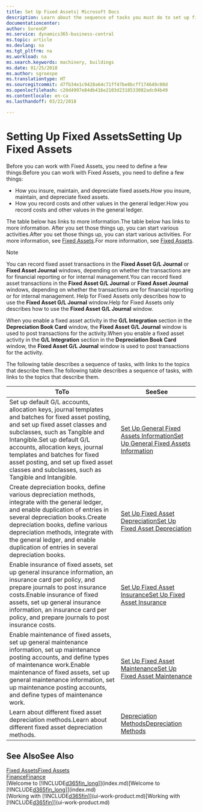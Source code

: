 ```yaml
---
title: Set Up Fixed Assets| Microsoft Docs
description: Learn about the sequence of tasks you must do to set up fixed assets, such as machinery or buildings.
documentationcenter: 
author: SorenGP
ms.service: dynamics365-business-central
ms.topic: article
ms.devlang: na
ms.tgt_pltfrm: na
ms.workload: na
ms.search.keywords: machinery, buildings
ms.date: 01/25/2018
ms.author: sgroespe
ms.translationtype: HT
ms.sourcegitcommit: d7fb34e1c9428a64c71ff47be8bcff174649c00d
ms.openlocfilehash: c20d4997e84db416e2103d2318533082adc04b49
ms.contentlocale: en-ca
ms.lasthandoff: 03/22/2018

---
```

# <a name="setting-up-fixed-assets"></a><span data-ttu-id="74d0b-103">Setting Up Fixed Assets</span><span class="sxs-lookup"><span data-stu-id="74d0b-103">Setting Up Fixed Assets</span></span>
<span data-ttu-id="74d0b-104">Before you can work with Fixed Assets, you need to define a few things:</span><span class="sxs-lookup"><span data-stu-id="74d0b-104">Before you can work with Fixed Assets, you need to define a few things:</span></span>  

* <span data-ttu-id="74d0b-105">How you insure, maintain, and depreciate fixed assets.</span><span class="sxs-lookup"><span data-stu-id="74d0b-105">How you insure, maintain, and depreciate fixed assets.</span></span>  
* <span data-ttu-id="74d0b-106">How you record costs and other values in the general ledger.</span><span class="sxs-lookup"><span data-stu-id="74d0b-106">How you record costs and other values in the general ledger.</span></span>  

<span data-ttu-id="74d0b-107">The table below has links to more information.</span><span class="sxs-lookup"><span data-stu-id="74d0b-107">The table below has links to more information.</span></span> <span data-ttu-id="74d0b-108">After you set those things up, you can start various activities.</span><span class="sxs-lookup"><span data-stu-id="74d0b-108">After you set those things up, you can start various activities.</span></span> <span data-ttu-id="74d0b-109">For more information, see [Fixed Assets](fa-manage.md).</span><span class="sxs-lookup"><span data-stu-id="74d0b-109">For more information, see [Fixed Assets](fa-manage.md).</span></span>  

> [!NOTE]  
>   <span data-ttu-id="74d0b-110">You can record fixed asset transactions in the **Fixed Asset G/L Journal** or **Fixed Asset Journal** windows, depending on whether the transactions are for financial reporting or for internal management.</span><span class="sxs-lookup"><span data-stu-id="74d0b-110">You can record fixed asset transactions in the **Fixed Asset G/L Journal** or **Fixed Asset Journal** windows, depending on whether the transactions are for financial reporting or for internal management.</span></span> <span data-ttu-id="74d0b-111">Help for Fixed Assets only describes how to use the **Fixed Asset G/L Journal** window.</span><span class="sxs-lookup"><span data-stu-id="74d0b-111">Help for Fixed Assets only describes how to use the **Fixed Asset G/L Journal** window.</span></span>  

<span data-ttu-id="74d0b-112">When you enable a fixed asset activity in the **G/L Integration** section in the **Depreciation Book Card** window, the **Fixed Asset G/L Journal** window is used to post transactions for the activity.</span><span class="sxs-lookup"><span data-stu-id="74d0b-112">When you enable a fixed asset activity in the **G/L Integration** section in the **Depreciation Book Card** window, the **Fixed Asset G/L Journal** window is used to post transactions for the activity.</span></span>

<span data-ttu-id="74d0b-113">The following table describes a sequence of tasks, with links to the topics that describe them.</span><span class="sxs-lookup"><span data-stu-id="74d0b-113">The following table describes a sequence of tasks, with links to the topics that describe them.</span></span>  

| <span data-ttu-id="74d0b-114">To</span><span class="sxs-lookup"><span data-stu-id="74d0b-114">To</span></span> | <span data-ttu-id="74d0b-115">See</span><span class="sxs-lookup"><span data-stu-id="74d0b-115">See</span></span> |
| --- | --- |
| <span data-ttu-id="74d0b-116">Set up default G/L accounts, allocation keys, journal templates and batches for fixed asset posting, and set up fixed asset classes and subclasses, such as Tangible and Intangible.</span><span class="sxs-lookup"><span data-stu-id="74d0b-116">Set up default G/L accounts, allocation keys, journal templates and batches for fixed asset posting, and set up fixed asset classes and subclasses, such as Tangible and Intangible.</span></span> |[<span data-ttu-id="74d0b-117">Set Up General Fixed Assets Information</span><span class="sxs-lookup"><span data-stu-id="74d0b-117">Set Up General Fixed Assets Information</span></span>](fa-how-setup-general.md) |
| <span data-ttu-id="74d0b-118">Create depreciation books, define various depreciation methods, integrate with the general ledger, and enable duplication of entries in several depreciation books.</span><span class="sxs-lookup"><span data-stu-id="74d0b-118">Create depreciation books, define various depreciation methods, integrate with the general ledger, and enable duplication of entries in several depreciation books.</span></span> |[<span data-ttu-id="74d0b-119">Set Up Fixed Asset Depreciation</span><span class="sxs-lookup"><span data-stu-id="74d0b-119">Set Up Fixed Asset Depreciation</span></span>](fa-how-setup-depreciation.md) |
| <span data-ttu-id="74d0b-120">Enable insurance of fixed assets, set up general insurance information, an insurance card per policy, and prepare journals to post insurance costs.</span><span class="sxs-lookup"><span data-stu-id="74d0b-120">Enable insurance of fixed assets, set up general insurance information, an insurance card per policy, and prepare journals to post insurance costs.</span></span> |[<span data-ttu-id="74d0b-121">Set Up Fixed Asset Insurance</span><span class="sxs-lookup"><span data-stu-id="74d0b-121">Set Up Fixed Asset Insurance</span></span>](fa-how-setup-insurance.md) |
| <span data-ttu-id="74d0b-122">Enable maintenance of fixed assets, set up general maintenance information, set up maintenance posting accounts, and define types of maintenance work.</span><span class="sxs-lookup"><span data-stu-id="74d0b-122">Enable maintenance of fixed assets, set up general maintenance information, set up maintenance posting accounts, and define types of maintenance work.</span></span> |[<span data-ttu-id="74d0b-123">Set Up Fixed Asset Maintenance</span><span class="sxs-lookup"><span data-stu-id="74d0b-123">Set Up Fixed Asset Maintenance</span></span>](fa-how-setup-maintenance.md) |
| <span data-ttu-id="74d0b-124">Learn about different fixed asset depreciation methods.</span><span class="sxs-lookup"><span data-stu-id="74d0b-124">Learn about different fixed asset depreciation methods.</span></span> |[<span data-ttu-id="74d0b-125">Depreciation Methods</span><span class="sxs-lookup"><span data-stu-id="74d0b-125">Depreciation Methods</span></span>](fa-depreciation-methods.md) |

## <a name="see-also"></a><span data-ttu-id="74d0b-126">See Also</span><span class="sxs-lookup"><span data-stu-id="74d0b-126">See Also</span></span>
[<span data-ttu-id="74d0b-127">Fixed Assets</span><span class="sxs-lookup"><span data-stu-id="74d0b-127">Fixed Assets</span></span>](fa-manage.md)  
[<span data-ttu-id="74d0b-128">Finance</span><span class="sxs-lookup"><span data-stu-id="74d0b-128">Finance</span></span>](finance.md)  
<span data-ttu-id="74d0b-129">[Welcome to [!INCLUDE[d365fin_long](includes/d365fin_long_md.md)]](index.md)</span><span class="sxs-lookup"><span data-stu-id="74d0b-129">[Welcome to [!INCLUDE[d365fin_long](includes/d365fin_long_md.md)]](index.md)</span></span>  
<span data-ttu-id="74d0b-130">[Working with [!INCLUDE[d365fin](includes/d365fin_md.md)]](ui-work-product.md)</span><span class="sxs-lookup"><span data-stu-id="74d0b-130">[Working with [!INCLUDE[d365fin](includes/d365fin_md.md)]](ui-work-product.md)</span></span>

